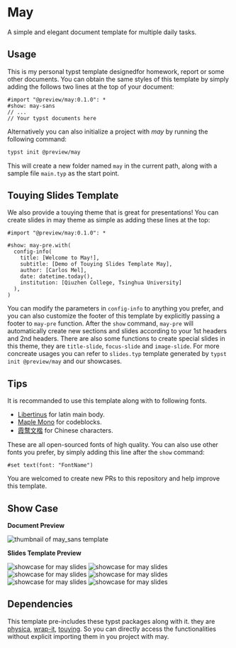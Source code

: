 # May

A simple and elegant document template for multiple daily tasks.

## Usage

This is my personal typst template designedfor homework, report or some other documents. You can obtain the same styles of this template by simply adding the follows two lines at the top of your document:

```typst
#import "@preview/may:0.1.0": *
#show: may-sans
// ...
// Your typst documents here
```

Alternatively you can also initialize a project with _may_ by running the following command:

```sh
typst init @preview/may
```

This will create a new folder named `may` in the current path, along with a sample file `main.typ` as the start point.

## Touying Slides Template

We also provide a touying theme that is great for presentations! You can create slides in may theme as simple as adding these lines at the top:

```typst
#import "@preview/may:0.1.0": *

#show: may-pre.with(
  config-info(
    title: [Welcome to May!],
    subtitle: [Demo of Touying Slides Template May],
    author: [Carlos Mel],
    date: datetime.today(),
    institution: [Qiuzhen College, Tsinghua University]
  ),
)
```

You can modify the parameters in `config-info` to anything you prefer, and you can also customize the footer of this template by explicitly passing a footer to `may-pre` function. After the `show` command, `may-pre` will automatically create new sections and slides according to your 1st headers and 2nd headers. There are also some functions to create special slides in this theme, they are `title-slide`, `focus-slide` and `image-slide`. For more concreate usages you can refer to `slides.typ` template generated by `typst init @preview/may` and our showcases.

## Tips

It is recommanded to use this template along with to following fonts.

* [Libertinus](https://github.com/alerque/libertinus) for latin main body.
* [Maple Mono](https://github.com/subframe7536/maple-font) for codeblocks.
* [霞鹜文楷](https://github.com/lxgw/LxgwWenKai) for Chinese characters.

These are all open-sourced fonts of high quality. You can also use other fonts you prefer, by simply adding this line after the `show` command:

```typst
#set text(font: "FontName")
```

You are welcomed to create new PRs to this repository and help improve this template.

## Show Case

**Document Preview**

![thumbnail of may_sans template](./thumbnail.png)

**Slides Template Preview**

![showcase for may slides](showcases/slide.jpg)
![showcase for may slides](showcases/slide1.jpg)
![showcase for may slides](showcases/slide2.jpg)
![showcase for may slides](showcases/slide3.jpg)
![showcase for may slides](showcases/slide4.jpg)
![showcase for may slides](showcases/slide5.jpg)

## Dependencies

This template pre-includes these typst packages along with it. they are [physica](https://typst.app/universe/package/physica/), [wrap-it](https://typst.app/universe/package/wrap-it/), [touying](https://typst.app/universe/package/touying/). So you can directly access the functionalities without explicit importing them in you project with may.
